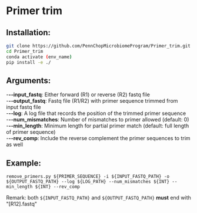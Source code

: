 # Primer trim

## Installation:
```bash
git clone https://github.com/PennChopMicrobiomeProgram/Primer_trim.git
cd Primer_trim
conda activate (env_name)
pip install -e ./
```

## Arguments:
-**--input_fastq**: Either forward (R1) or reverse (R2) fastq file  
-**--output_fastq**: Fastq file (R1/R2) with primer sequence trimmed from input fastq file  
-**--log**: A log file that records the position of the trimmed primer sequence  
-**--num_mismatches**: Number of mismatches to primer allowed (default: 0)  
-**--min_length**: Minimum length for partial primer match (default: full length of primer sequence)  
-**--rev_comp**: Include the reverse complement the primer sequences to trim as well

## Example:
```
remove_primers.py ${PRIMER_SEQUENCE} -i ${INPUT_FASTQ_PATH} -o ${OUTPUT_FASTQ_PATH} --log ${LOG_PATH} --num_mismatches ${INT} --min_length ${INT} --rev_comp
```

Remark: both `${INPUT_FASTQ_PATH}` and `${OUTPUT_FASTQ_PATH}` __must__ end with "[R12].fastq"
